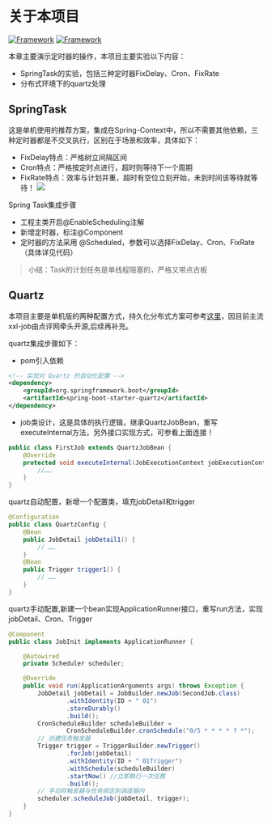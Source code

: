 # 关于本项目
[![Framework](https://img.shields.io/badge/TimerTask-SpringTask-green)](https://github.com/4575252/SpringBootBook)
[![Framework](https://img.shields.io/badge/TimeTask-Quartz-blue)](https://github.com/4575252/SpringBootBook)

本章主要演示定时器的操作，本项目主要实验以下内容：
- SpringTask的实验，包括三种定时器FixDelay、Cron、FixRate
- 分布式环境下的quartz处理


## SpringTask
这是单机使用的推荐方案，集成在Spring-Context中，所以不需要其他依赖，三种定时器都是不交叉执行，区别在于场景和效率，具体如下：
- FixDelay特点：严格树立间隔区间
- Cron特点：严格按定时点进行，超时则等待下一个周期
- FixRate特点：效率与计划并重，超时有空位立刻开始，未到时间该等待就等待！
![](http://image.iyyxx.com/i/2022/10/13/6347696663838.png)

Spring Task集成步骤
- 工程主类开启@EnableScheduling注解
- 新增定时器，标注@Component
- 定时器的方法采用 @Scheduled，参数可以选择FixDelay、Cron、FixRate（具体详见代码）

> 小结：Task的计划任务是单线程阻塞的，严格又带点古板

## Quartz
本项目主要是单机版的两种配置方式，持久化分布式方案可参考[这里](https://www.cnblogs.com/summerday152/p/14193968.html)，因目前主流xxl-job由点评网牵头开源,后续再补充。

quartz集成步骤如下：
- pom引入依赖
```xml
<!-- 实现对 Quartz 的自动化配置 -->
<dependency>
    <groupId>org.springframework.boot</groupId>
    <artifactId>spring-boot-starter-quartz</artifactId>
</dependency>
```
- job类设计，这是具体的执行逻辑，继承QuartzJobBean，重写executeInternal方法，另外接口实现方式，可参看上面连接！
```java
public class FirstJob extends QuartzJobBean {
    @Override
    protected void executeInternal(JobExecutionContext jobExecutionContext) throws JobExecutionException {
        //……
    }
}
```

quartz自动配置，新增一个配置类，填充jobDetail和trigger
```java
@Configuration
public class QuartzConfig {
    @Bean
    public JobDetail jobDetail1() {
        // ……
    }
    @Bean
    public Trigger trigger1() {
        // ……
    }
}

```

quartz手动配置,新建一个bean实现ApplicationRunner接口，重写run方法，实现jobDetail、Cron、Trigger
```java
@Component
public class JobInit implements ApplicationRunner {

    @Autowired
    private Scheduler scheduler;

    @Override
    public void run(ApplicationArguments args) throws Exception {
        JobDetail jobDetail = JobBuilder.newJob(SecondJob.class)
                .withIdentity(ID + " 01")
                .storeDurably()
                .build();
        CronScheduleBuilder scheduleBuilder =
                CronScheduleBuilder.cronSchedule("0/5 * * * * ? *");
        // 创建任务触发器
        Trigger trigger = TriggerBuilder.newTrigger()
                .forJob(jobDetail)
                .withIdentity(ID + " 01Trigger")
                .withSchedule(scheduleBuilder)
                .startNow() //立即執行一次任務
                .build();
        // 手动将触发器与任务绑定到调度器内
        scheduler.scheduleJob(jobDetail, trigger);
    }
}


```